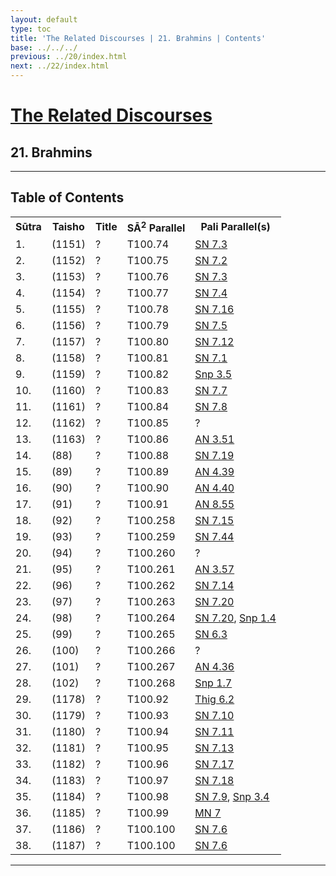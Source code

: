 ```yaml
---
layout: default
type: toc
title: 'The Related Discourses | 21. Brahmins | Contents'
base: ../../../
previous: ../20/index.html
next: ../22/index.html
---
```


<h1><a href="../index.html">The Related Discourses</a></h1>
<h2>21. Brahmins</h2>

<hr/>

<h2>Table of Contents</h2>

<table class="ma-toc">
  <th>Sūtra</th>
  <th>Taisho</th>
  <th>Title</th>
  <th>SĀ<sup>2</sup> Parallel</th>
  <th>Pali Parallel(s)</th>

  <tr>
    <td>1.</td>
    <td>(1151)</td>
    <td><a href="SA21_1.html"></a>?</td>
    <td>T100.74</td>
    <td><a href="https://suttacentral.net/sn7.3" target="_blank">SN 7.3</a></td>
  </tr>
  <tr>
    <td>2.</td>
    <td>(1152)</td>
    <td><a href="SA21_2.html"></a>?</td>
    <td>T100.75</td>
    <td><a href="https://suttacentral.net/sn7.2" target="_blank">SN 7.2</a></td>
  </tr>
  <tr>
    <td>3.</td>
    <td>(1153)</td>
    <td><a href="SA21_3.html"></a>?</td>
    <td>T100.76</td>
    <td><a href="https://suttacentral.net/sn7.3" target="_blank">SN 7.3</a></td>
  </tr>
  <tr>
    <td>4.</td>
    <td>(1154)</td>
    <td><a href="SA21_4.html"></a>?</td>
    <td>T100.77</td>
    <td><a href="https://suttacentral.net/sn7.4" target="_blank">SN 7.4</a></td>
  </tr>
  <tr>
    <td>5.</td>
    <td>(1155)</td>
    <td><a href="SA21_5.html"></a>?</td>
    <td>T100.78</td>
    <td><a href="https://suttacentral.net/sn7.16" target="_blank">SN 7.16</a></td>
  </tr>
  <tr>
    <td>6.</td>
    <td>(1156)</td>
    <td><a href="SA21_6.html"></a>?</td>
    <td>T100.79</td>
    <td><a href="https://suttacentral.net/sn7.5" target="_blank">SN 7.5</a></td>
  </tr>
  <tr>
    <td>7.</td>
    <td>(1157)</td>
    <td><a href="SA21_7.html"></a>?</td>
    <td>T100.80</td>
    <td><a href="https://suttacentral.net/sn7.12" target="_blank">SN 7.12</a></td>
  </tr>
  <tr>
    <td>8.</td>
    <td>(1158)</td>
    <td><a href="SA21_8.html"></a>?</td>
    <td>T100.81</td>
    <td><a href="https://suttacentral.net/sn7.1" target="_blank">SN 7.1</a></td>
  </tr>
  <tr>
    <td>9.</td>
    <td>(1159)</td>
    <td><a href="SA21_9.html"></a>?</td>
    <td>T100.82</td>
    <td><a href="https://suttacentral.net/snp3.5" target="_blank">Snp 3.5</a></td>
  </tr>
  <tr>
    <td>10.</td>
    <td>(1160)</td>
    <td><a href="SA21_10.html"></a>?</td>
    <td>T100.83</td>
    <td><a href="https://suttacentral.net/sn7.7" target="_blank">SN 7.7</a></td>
  </tr>
  <tr>
    <td>11.</td>
    <td>(1161)</td>
    <td><a href="SA21_11.html"></a>?</td>
    <td>T100.84</td>
    <td><a href="https://suttacentral.net/sn7.8" target="_blank">SN 7.8</a></td>
  </tr>
  <tr>
    <td>12.</td>
    <td>(1162)</td>
    <td><a href="SA21_12.html"></a>?</td>
    <td>T100.85</td>
    <td><a href="https://suttacentral.net/" target="_blank"></a>?</td>
  </tr>
  <tr>
    <td>13.</td>
    <td>(1163)</td>
    <td><a href="SA21_13.html"></a>?</td>
    <td>T100.86</td>
    <td><a href="https://suttacentral.net/an3.51" target="_blank">AN 3.51</a></td>
  </tr>
  <tr>
    <td>14.</td>
    <td>(88)</td>
    <td><a href="SA21_14.html"></a>?</td>
    <td>T100.88</td>
    <td><a href="https://suttacentral.net/sn7.19" target="_blank">SN 7.19</a></td>
  </tr>
  <tr>
    <td>15.</td>
    <td>(89)</td>
    <td><a href="SA21_15.html"></a>?</td>
    <td>T100.89</td>
    <td><a href="https://suttacentral.net/an4.39" target="_blank">AN 4.39</a></td>
  </tr>
  <tr>
    <td>16.</td>
    <td>(90)</td>
    <td><a href="SA21_16.html"></a>?</td>
    <td>T100.90</td>
    <td><a href="https://suttacentral.net/an4.40" target="_blank">AN 4.40</a></td>
  </tr>
  <tr>
    <td>17.</td>
    <td>(91)</td>
    <td><a href="SA21_17.html"></a>?</td>
    <td>T100.91</td>
    <td><a href="https://suttacentral.net/an8.55" target="_blank">AN 8.55</a></td>
  </tr>
  <tr>
    <td>18.</td>
    <td>(92)</td>
    <td><a href="SA21_18.html"></a>?</td>
    <td>T100.258</td>
    <td><a href="https://suttacentral.net/sn7.15" target="_blank">SN 7.15</a></td>
  </tr>
  <tr>
    <td>19.</td>
    <td>(93)</td>
    <td><a href="SA21_19.html"></a>?</td>
    <td>T100.259</td>
    <td><a href="https://suttacentral.net/sn7.44" target="_blank">SN 7.44</a></td>
  </tr>
  <tr>
    <td>20.</td>
    <td>(94)</td>
    <td><a href="SA21_20.html"></a>?</td>
    <td>T100.260</td>
    <td><a href="https://suttacentral.net/" target="_blank"></a>?</td>
  </tr>
  <tr>
    <td>21.</td>
    <td>(95)</td>
    <td><a href="SA21_21.html"></a>?</td>
    <td>T100.261</td>
    <td><a href="https://suttacentral.net/an3.57" target="_blank">AN 3.57</a></td>
  </tr>
  <tr>
    <td>22.</td>
    <td>(96)</td>
    <td><a href="SA21_22.html"></a>?</td>
    <td>T100.262</td>
    <td><a href="https://suttacentral.net/sn7.14" target="_blank">SN 7.14</a></td>
  </tr>
  <tr>
    <td>23.</td>
    <td>(97)</td>
    <td><a href="SA21_23.html"></a>?</td>
    <td>T100.263</td>
    <td><a href="https://suttacentral.net/sn7.20" target="_blank">SN 7.20</a></td>
  </tr>
  <tr>
    <td>24.</td>
    <td>(98)</td>
    <td><a href="SA21_24.html"></a>?</td>
    <td>T100.264</td>
    <td><a href="https://suttacentral.net/sn7.11" target="_blank">SN 7.20</a>, <a href="https://suttacentral.net/snp1.4" target="_blank">Snp 1.4</a></td>
  </tr>
  <tr>
    <td>25.</td>
    <td>(99)</td>
    <td><a href="SA21_25.html"></a>?</td>
    <td>T100.265</td>
    <td><a href="https://suttacentral.net/sn7.20" target="_blank">SN 6.3</a></td>
  </tr>
  <tr>
    <td>26.</td>
    <td>(100)</td>
    <td><a href="SA21_26.html"></a>?</td>
    <td>T100.266</td>
    <td><a href="https://suttacentral.net/" target="_blank"></a>?</td>
  </tr>
  <tr>
    <td>27.</td>
    <td>(101)</td>
    <td><a href="SA21_27.html"></a>?</td>
    <td>T100.267</td>
    <td><a href="https://suttacentral.net/an4.36" target="_blank">AN 4.36</a></td>
  </tr>
  <tr>
    <td>28.</td>
    <td>(102)</td>
    <td><a href="SA21_28.html"></a>?</td>
    <td>T100.268</td>
    <td><a href="https://suttacentral.net/snp1.7" target="_blank">Snp 1.7</a></td>
  </tr>
  <tr>
    <td>29.</td>
    <td>(1178)</td>
    <td><a href="SA21_29.html"></a>?</td>
    <td>T100.92</td>
    <td><a href="https://suttacentral.net/thig6.2" target="_blank">Thig 6.2</a></td>
  </tr>
  <tr>
    <td>30.</td>
    <td>(1179)</td>
    <td><a href="SA21_30.html"></a>?</td>
    <td>T100.93</td>
    <td><a href="https://suttacentral.net/sn7.10" target="_blank">SN 7.10</a></td>
  </tr>
  <tr>
    <td>31.</td>
    <td>(1180)</td>
    <td><a href="SA21_31.html"></a>?</td>
    <td>T100.94</td>
    <td><a href="https://suttacentral.net/sn7.11" target="_blank">SN 7.11</a></td>
  </tr>
  <tr>
    <td>32.</td>
    <td>(1181)</td>
    <td><a href="SA21_32.html"></a>?</td>
    <td>T100.95</td>
    <td><a href="https://suttacentral.net/sn7.13" target="_blank">SN 7.13</a></td>
  </tr>
  <tr>
    <td>33.</td>
    <td>(1182)</td>
    <td><a href="SA21_33.html"></a>?</td>
    <td>T100.96</td>
    <td><a href="https://suttacentral.net/sn7.17" target="_blank">SN 7.17</a></td>
  </tr>
<tr>
    <td>34.</td>
    <td>(1183)</td>
    <td><a href="SA21_34.html"></a>?</td>
    <td>T100.97</td>
    <td><a href="https://suttacentral.net/sn7.18" target="_blank">SN 7.18</a></td>
  </tr>
  <tr>
    <td>35.</td>
    <td>(1184)</td>
    <td><a href="SA21_35.html"></a>?</td>
    <td>T100.98</td>
    <td><a href="https://suttacentral.net/sn7.9" target="_blank">SN 7.9</a>, <a href="https://suttacentral.net/snp3.4" target="_blank">Snp 3.4</a></td>
  </tr>
  <tr>
    <td>36.</td>
    <td>(1185)</td>
    <td><a href="SA21_36.html"></a>?</td>
    <td>T100.99</td>
    <td><a href="https://suttacentral.net/mn7" target="_blank">MN 7</a></td>
  </tr>
  <tr>
    <td>37.</td>
    <td>(1186)</td>
    <td><a href="SA21_37.html"></a>?</td>
    <td>T100.100</td>
    <td><a href="https://suttacentral.net/sn7.6" target="_blank">SN 7.6</a></td>
  </tr>
  <tr>
    <td>38.</td>
    <td>(1187)</td>
    <td><a href="SA21_38.html"></a>?</td>
    <td>T100.100</td>
    <td><a href="https://suttacentral.net/sn7.6" target="_blank">SN 7.6</a></td>
  </tr>
</table>

<hr/>